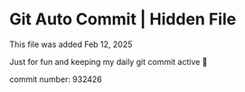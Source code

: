 # Git Auto Commit | Hidden File

This file was added Feb 12, 2025

Just for fun and keeping my daily git commit active 🤪

commit number: 932426
